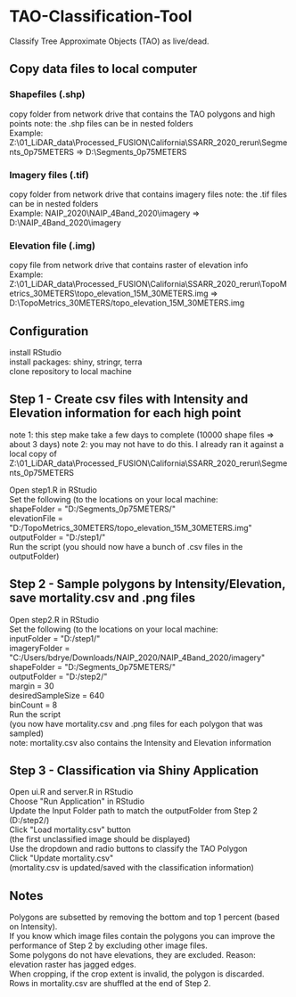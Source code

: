 # TAO-Classification-Tool

Classify Tree Approximate Objects (TAO) as live/dead. 

## Copy data files to local computer  

### Shapefiles (.shp)  
copy folder from network drive that contains the TAO polygons and high points 
note: the .shp files can be in nested folders  
Example: Z:\01_LiDAR_data\Processed_FUSION\California\SSARR_2020_rerun\Segments_0p75METERS => D:\Segments_0p75METERS

### Imagery files (.tif)
copy folder from network drive that contains imagery files 
note: the .tif files can be in nested folders  
Example: NAIP_2020\NAIP_4Band_2020\imagery => D:\NAIP_4Band_2020\imagery

### Elevation file (.img)
copy file from network drive that contains raster of elevation info  
Example: Z:\01_LiDAR_data\Processed_FUSION\California\SSARR_2020_rerun\TopoMetrics_30METERS\topo_elevation_15M_30METERS.img => D:\TopoMetrics_30METERS/topo_elevation_15M_30METERS.img  

## Configuration
install RStudio  
install packages: shiny, stringr, terra  
clone repository to local machine 


## Step 1 - Create csv files with Intensity and Elevation information for each high point  
note 1: this step make take a few days to complete (10000 shape files => about 3 days)
note 2: you may not have to do this. I already ran it against a local copy of  
Z:\01_LiDAR_data\Processed_FUSION\California\SSARR_2020_rerun\Segments_0p75METERS  

Open step1.R in RStudio  
Set the following (to the locations on your local machine:  
shapeFolder = "D:/Segments_0p75METERS/"  
elevationFile = "D:/TopoMetrics_30METERS/topo_elevation_15M_30METERS.img"  
outputFolder = "D:/step1/"  
Run the script
(you should now have a bunch of .csv files in the outputFolder)  

## Step 2 - Sample polygons by Intensity/Elevation, save mortality.csv and .png files

Open step2.R in RStudio  
Set the following (to the locations on your local machine:  
inputFolder = "D:/step1/"  
imageryFolder = "C:/Users/bdrye/Downloads/NAIP_2020/NAIP_4Band_2020/imagery"  
shapeFolder = "D:/Segments_0p75METERS/"  
outputFolder = "D:/step2/"  
margin = 30  
desiredSampleSize = 640  
binCount = 8  
Run the script  
(you now have mortality.csv and .png files for each polygon that was sampled)  
note: mortality.csv also contains the Intensity and Elevation information  


## Step 3 - Classification via Shiny Application  
Open ui.R and server.R in RStudio  
Choose "Run Application" in RStudio  
Update the Input Folder path to match the outputFolder from Step 2 (D:/step2/)  
Click "Load mortality.csv" button  
(the first unclassified image should be displayed)  
Use the dropdown and radio buttons to classify the TAO Polygon  
Click "Update mortality.csv"  
(mortality.csv is updated/saved with the classification information)  


## Notes  
Polygons are subsetted by removing the bottom and top 1 percent (based on Intensity).  
If you know which image files contain the polygons you can improve the performance of Step 2 by excluding other image files.  
Some polygons do not have elevations, they are excluded. Reason: elevation raster has jagged edges.  
When cropping, if the crop extent is invalid, the polygon is discarded.  
Rows in mortality.csv are shuffled at the end of Step 2. 






